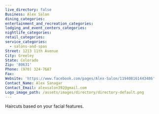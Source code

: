 ```yaml
---
live_directory: false
Business: Alex Salon
dining_categories:
entertainment_and_recreation_categories:
lodging_and_event_centers_categories:
nightlife_categories:
retail_categories:
service_categories:
  - salons-and-spas
Street: 1213 11th Avenue
City: Greeley
State: Colorado
Zip: '80631'
Phone: (970) 324-7687
Fax:
Website: 'https://www.facebook.com/pages/Alex-Salon/119408161443486'
Contact_Name: Alex Sanagar
Contact_Email: alexsalon392@gmail.com
Logo_image_path: /assets/images/directory/directory-default.png
---
```


Haircuts based on your facial features.